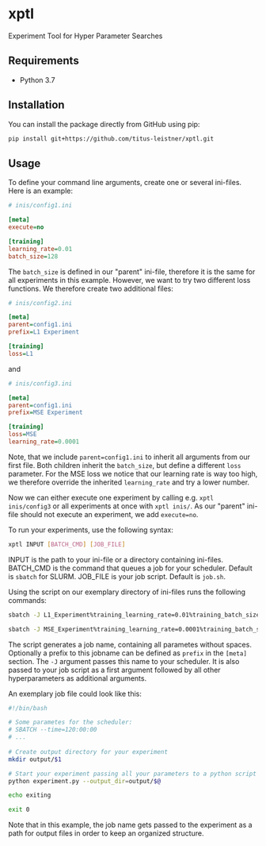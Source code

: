 # xptl
Experiment Tool for Hyper Parameter Searches

## Requirements
* Python 3.7

## Installation
You can install the package directly from GitHub using pip:
```sh
pip install git+https://github.com/titus-leistner/xptl.git
```

## Usage
To define your command line arguments, create one or several ini-files. Here is an example:
```ini
# inis/config1.ini

[meta]
execute=no

[training]
learning_rate=0.01
batch_size=128
```
The `batch_size` is defined in our "parent" ini-file, therefore it is the same for all experiments in this example.
However, we want to try two different loss functions. We therefore create two additional files:
```ini
# inis/config2.ini

[meta]
parent=config1.ini
prefix=L1 Experiment

[training]
loss=L1
```
and
```ini
# inis/config3.ini

[meta]
parent=config1.ini
prefix=MSE Experiment

[training]
loss=MSE
learning_rate=0.0001
```
Note, that we include `parent=config1.ini` to inherit all arguments from our first file.
Both children inherit the `batch_size`, but define a different `loss` parameter.
For the MSE loss we notice that our learning rate is way too high, we therefore override the inherited `learning_rate` and try a lower number.

Now we can either execute one experiment by calling e.g. `xptl inis/config3` or all experiments at once with `xptl inis/`.
As our "parent" ini-file should not execute an experiment, we add `execute=no`.


To run your experiments, use the following syntax:
```sh
xptl INPUT [BATCH_CMD] [JOB_FILE]
```
INPUT is the path to your ini-file or a directory containing ini-files. BATCH_CMD is the command that queues a job for your scheduler. Default is `sbatch` for SLURM. JOB_FILE is your job script. Default is `job.sh`.

Using the script on our exemplary directory of ini-files runs the following commands:
```sh
sbatch -J L1_Experiment%training_learning_rate=0.01%training_batch_size=128%training_loss=L1 job.sh L1_Experiment%training_learning_rate=0.01%training_batch_size=128%training_loss=L1  --training_learning_rate=0.01 --training_batch_size=128 --training_loss=L1

sbatch -J MSE_Experiment%training_learning_rate=0.0001%training_batch_size=128%training_loss=MSE job.sh MSE_Experiment%training_learning_rate=0.0001%training_batch_size=128%training_loss=MSE  --training_learning_rate=0.0001 --training_batch_size=128 --training_loss=MSE
```
The script generates a job name, containing all parametes without spaces. Optionally a prefix to this jobname can be defined as `prefix` in the `[meta]` section. The `-J` argument passes this name to your scheduler.
It is also passed to your job script as a first argument followed by all other hyperparameters as additional arguments.

An exemplary job file could look like this:
```sh
#!/bin/bash

# Some parametes for the scheduler:
# SBATCH --time=120:00:00
# ...
 
# Create output directory for your experiment
mkdir output/$1

# Start your experiment passing all your parameters to a python script using $@
python experiment.py --output_dir=output/$@

echo exiting

exit 0
```
Note that in this example, the job name gets passed to the experiment as a path for output files in order to keep an organized structure.
